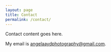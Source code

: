 ```yaml
---
layout: page
title: Contact
permalink: /contact/
---
```


Contact content goes here.

My email is [angelaaydphotography@gmail.com](mailto:angelaaydphotography@gmail.com).
